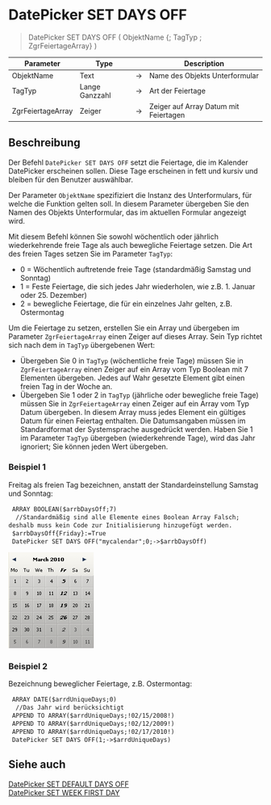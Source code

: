 # DatePicker SET DAYS OFF

> DatePicker SET DAYS OFF ( ObjektName {; TagTyp ; ZgrFeiertageArray} )

| Parameter | Type |     | Description |
| --- | --- | --- | --- |
| ObjektName | Text | → | Name des Objekts Unterformular |
| TagTyp | Lange Ganzzahl | → | Art der Feiertage |
| ZgrFeiertageArray | Zeiger | → | Zeiger auf Array Datum mit Feiertagen |

## Beschreibung

Der Befehl `DatePicker SET DAYS OFF` setzt die Feiertage, die im Kalender DatePicker erscheinen sollen. Diese Tage erscheinen in fett und kursiv und bleiben für den Benutzer auswählbar.

Der Parameter `ObjektName` spezifiziert die Instanz des Unterformulars, für welche die Funktion gelten soll. In diesem Parameter übergeben Sie den Namen des Objekts Unterformular, das im aktuellen Formular angezeigt wird.

Mit diesem Befehl können Sie sowohl wöchentlich oder jährlich wiederkehrende freie Tage als auch bewegliche Feiertage setzen. Die Art des freien Tages setzen Sie im Parameter `TagTyp`:

* 0 = Wöchentlich auftretende freie Tage (standardmäßig Samstag und Sonntag)
* 1 = Feste Feiertage, die sich jedes Jahr wiederholen, wie z.B. 1. Januar oder 25. Dezember)
* 2 = bewegliche Feiertage, die für ein einzelnes Jahr gelten, z.B. Ostermontag

Um die Feiertage zu setzen, erstellen Sie ein Array und übergeben im Parameter `ZgrFeiertageArray` einen Zeiger auf dieses Array. Sein Typ richtet sich nach dem in `TagTyp` übergebenen Wert:

* Übergeben Sie 0 in `TagTyp` (wöchentliche freie Tage) müssen Sie in `ZgrFeiertageArray` einen Zeiger auf ein Array vom Typ Boolean mit 7 Elementen übergeben. Jedes auf Wahr gesetzte Element gibt einen freien Tag in der Woche an.
* Übergeben Sie 1 oder 2 in `TagTyp` (jährliche oder bewegliche freie Tage) müssen Sie in `ZgrFeiertageArray` einen Zeiger auf ein Array vom Typ Datum übergeben. In diesem Array muss jedes Element ein gültiges Datum für einen Feiertag enthalten. Die Datumsangaben müssen im Standardformat der Systemsprache ausgedrückt werden. Haben Sie 1 im Parameter `TagTyp` übergeben (wiederkehrende Tage), wird das Jahr ignoriert; Sie können jeden Wert übergeben.

### Beispiel 1  

Freitag als freien Tag bezeichnen, anstatt der Standardeinstellung Samstag und Sonntag:

```4d
 ARRAY BOOLEAN($arrbDaysOff;7)  
  //Standardmäßig sind alle Elemente eines Boolean Array Falsch; deshalb muss kein Code zur Initialisierung hinzugefügt werden.
 $arrbDaysOff{Friday}:=True  
 DatePicker SET DAYS OFF("mycalendar";0;->$arrbDaysOff)
```

![](../images/pict308188.en.png)

### Beispiel 2  

Bezeichnung beweglicher Feiertage, z.B. Ostermontag:

```4d
 ARRAY DATE($arrdUniqueDays;0)  
  //Das Jahr wird berücksichtigt  
 APPEND TO ARRAY($arrdUniqueDays;!02/15/2008!)  
 APPEND TO ARRAY($arrdUniqueDays;!02/12/2009!)  
 APPEND TO ARRAY($arrdUniqueDays;!02/17/2010!)  
 DatePicker SET DAYS OFF(1;->$arrdUniqueDays)
```

## Siehe auch

[DatePicker SET DEFAULT DAYS OFF](DatePicker%20SET%20DEFAULT%20DAYS%20OFF.de.md)  
[DatePicker SET WEEK FIRST DAY](DatePicker%20SET%20WEEK%20FIRST%20DAY.de.md)
